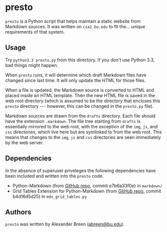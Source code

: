 presto
======

`presto` is a Python script that helps maintain a
static website from Markdown sources. It was written on
`csa2.bu.edu` to fit the... unique requirements of that system.

Usage
-----

Try `python3.3 presto.py` from this directory. If you don't use
Python 3.3, bad things might happen.

When `presto` runs, it will determine which draft Markdown files have
changed since last time. It will only update the HTML for those files.

When a file is updated, the Markdown source is converted to HTML
and placed inside an HTML template. Then the new HTML file is saved
in the web root directory (which is assumed to be the directory that
encloses this `presto` directory --- however, this can be changed in
the `presto.py` file).

Markdown sources are drawn from the `drafts` directory. Each file should
have the extension `.markdown`. The file tree starting from `drafts` is
essentially mirrored to the web root, with the exception of the `img`,
`js`, and `css` directories, which live here but are symlinked to from
the web root. This means that changes to the `img`, `js` and `css`
directories are seen immediately by the web server.


Dependencies
------------

In the absence of superuser priveleges the following dependencies
have been included and written into the `presto` code.

* Python-Markdown (from [GitHub repo][pm], commit e7b6a33f0e) in `markdown/`
* Grid Tables Extension for Python-Markdown (from [GitHub repo][gt], commit
  b4d16d5d25) in `mdx_grid_tables.py`

Authors
-------

`presto` was written by Alexander Breen (abreen@bu.edu).


[pm]: https://github.com/waylan/Python-Markdown
[gt]: https://github.com/smartboyathome/Markdown-GridTables
